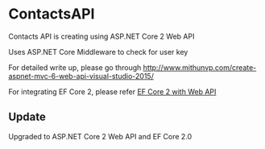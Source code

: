 # ContactsAPI
Contacts API is creating using ASP.NET Core 2 Web API

Uses ASP.NET Core Middleware to check for user key

For detailed write up, please go through http://www.mithunvp.com/create-aspnet-mvc-6-web-api-visual-studio-2015/

For integrating EF Core 2, please refer [EF Core 2 with Web API](http://www.mithunvp.com/aspnet-core-web-api-entity-framework-core/)

## Update
Upgraded to ASP.NET Core 2 Web API and EF Core 2.0

